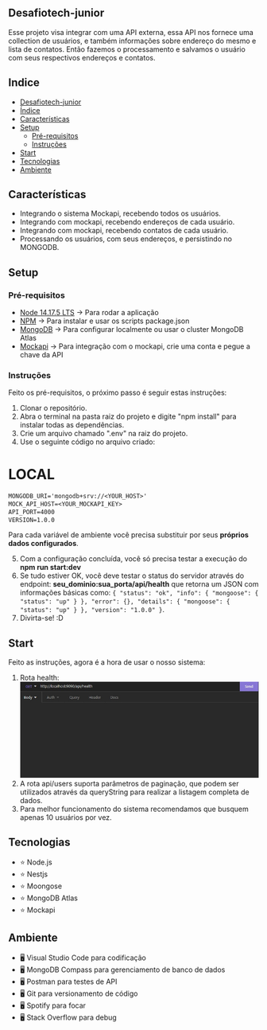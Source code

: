 ## Desafiotech-junior

Esse projeto visa integrar com uma API externa, essa API nos fornece uma collection de usuários, e também informações sobre endereço do mesmo e lista de contatos. Então fazemos o processamento e salvamos o usuário com seus respectivos endereços e contatos.

## Indice

- [Desafiotech-junior](#Desafiotech-junior)
- [Índice](#indice)
- [Características](#características)
- [Setup](#setup)
  - [Pré-requisitos](#pre-requisitos)
  - [Instruções](#instruções)
- [Start](#start)
- [Tecnologias](#tecnologias)
- [Ambiente](#ambiente)

## Características

- Integrando o sistema Mockapi, recebendo todos os usuários.
- Integrando com mockapi, recebendo endereços de cada usuário.
- Integrando com mockapi, recebendo contatos de cada usuário.
- Processando os usuários, com seus endereços, e persistindo no MONGODB.

## Setup

### Pré-requisitos

- [Node 14.17.5 LTS](https://nodejs.org/en/) -> Para rodar a aplicação
- [NPM](https://www.npmjs.com) -> Para instalar e usar os scripts package.json
- [MongoDB](https://www.mongodb.com/try) -> Para configurar localmente ou usar o cluster MongoDB Atlas
- [Mockapi](https://www.mockapi.io) -> Para integração com o mockapi, crie uma conta e pegue a chave da API

### Instruções

Feito os pré-requisitos, o próximo passo é seguir estas instruções:

1. Clonar o repositório.
2. Abra o terminal na pasta raiz do projeto e digite "npm install" para instalar todas as dependências.
3. Crie um arquivo chamado ".env" na raiz do projeto.
4. Use o seguinte código no arquivo criado:

# LOCAL

```env
MONGODB_URI='mongodb+srv://<YOUR_HOST>'
MOCK_API_HOST=<YOUR_MOCKAPI_KEY>
API_PORT=4000
VERSION=1.0.0
```

Para cada variável de ambiente você precisa substituir por seus **próprios dados configurados**.

5. Com a configuração concluída, você só precisa testar a execução do **npm run start:dev**
6. Se tudo estiver OK, você deve testar o status do servidor através do endpoint: **seu_dominio:sua_porta/api/health** que retorna um JSON com informações básicas como: `{ "status": "ok", "info": { "mongoose": { "status": "up" } }, "error": {}, "details": { "mongoose": { "status": "up" } }, "version": "1.0.0" }`.
7. Divirta-se! :D

## Start

Feito as instruções, agora é a hora de usar o nosso sistema:

1. Rota health:
   ![alt text](./imgs/health.jpeg)
2. A rota api/users suporta parâmetros de paginação, que podem ser utilizados através da queryString para realizar a listagem completa de dados.
3. Para melhor funcionamento do sistema recomendamos que busquem apenas 10 usuários por vez.

## Tecnologias

- :star: Node.js
- :star: Nestjs
- :star: Moongose
- :star: MongoDB Atlas
- :star: Mockapi

## Ambiente

- :desktop_computer: Visual Studio Code para codificação
- :desktop_computer: MongoDB Compass para gerenciamento de banco de dados
- :desktop_computer: Postman para testes de API
- :desktop_computer: Git para versionamento de código
- :desktop_computer: Spotify para focar
- :desktop_computer: Stack Overflow para debug
